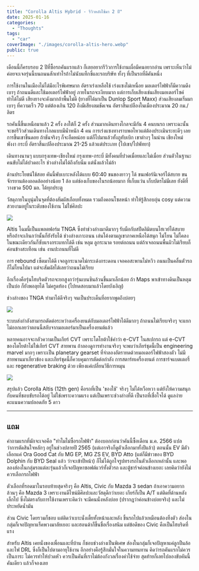 ```yaml
---
title: "Corolla Altis Hybrid - รีวิวหลังใช้มา 2 ปี"
date: 2025-01-16
categories:
  - "Thoughts"
tags:
  - "car"
coverImage: "./images/corolla-altis-hero.webp"
public: true
---
```


เดือนนี้ก็ครบรอบ 2 ปีที่ซื้อรถคันแรกแล้ว ก็เลยอยากรีวิวการใช้งานเผื่อมีคนอยากอ่าน
เพราะเห็นว่าไม่ค่อยจะเจอรุ่นนี้บนถนนสักเท่าไรถ้าไม่นับแท็กซี่และรถบริษัท
ทั้งๆ ที่เป็นรถที่ดีคันหนึ่ง

การใช้งานในเมืองไม่ได้มีอะไรพิเศษมาก อัตราเร่งเหลือใช้ เร่งแซงไม่เหนื่อย
มอเตอร์ไฟฟ้าก็มีความดึงเบาๆ
ถ้าถนนดีและใช้มอเตอร์ไฟฟ้าอยู่ ภายในรถจะเงียบมาก แต่การเก็บเสียงเช่นเสียงมอเตอร์ไซค์ทำได้ไม่ดี
เสียงยางจะดังมากถ้าพื้นไม่ดี (ยางที่ได้มาเป็น Dunlop Sport Maxx)
ส่วนเสียงลมเริ่มมาเบาๆ ที่ความเร็ว 70 แต่ต้องเกิน 120 ถึงมีเสียงลมชัดเจน
อัตราสิ้นเปลืองในเมืองประมาณ 20 กม./ลิตร

รถคันนี้ขึ้นเหนือมาแล้ว 2 ครั้ง ลงใต้ก็ 2 ครั้ง ส่วนมากเดินทางไกลจะมีกัน 4 คนบนรถ
เพราะฉะนั้นจะขอรีวิวส่วนเดินทางไกลแบบมีน้ำหนัก 4 คน
การเร่งแซงทางราบพอไหวแต่ต้องประเมินระยะดีๆ เลย
การขึ้นเขาขึ้นดอย ถ้าชันจริงๆ ก็จะอืดหน่อย แต่ก็ไปมาแล้วทั้งภูทับเบิก
เขาต่างๆ ในน่าน เชียงใหม่ พังงา กระบี่
อัตราสิ้นเปลืองประมาณ 21-25 แล้วแต่ประเภท (ไปเขา/ไปพัทยา)

เดินทางนานๆ แบบกรุงเทพ-เชียงใหม่ กรุงเทพ-กระบี่ มีทั้งคนที่ปวดเมื่อยและไม่เมื่อย
ส่วนตัวในฐานะคนขับไม่ได้ปวดอะไร ช่วงล่างไม่ได้ถึงกับนิ่ม แต่นั่งแล้วไม่ล้า

ด้านประโยชน์ใช้สอย คันนี้พับเบาะหลังได้แบบ 60:40 ขนของยาวๆ ได้
ขนเฟอร์นิเจอร์ได้สบาย ขนจักรยานต้องถอดล้ออย่างน้อย 1 ล้อ
แต่ช่องเก็บของในรถน้อยมาก ที่เก็บแว่น เก็บบัตรไม่มีเลย ยังดีที่วางขวด 500 มล. ได้ทุกประตู

วัสดุภายในบุนุ่มในจุดที่ต้องสัมผัสเกือบทั้งหมด รวมถึงคอนโซลหน้า ทำให้รู้สึกอบอุ่น cosy
แต่ความสวยงามอยู่ในระดับของใช้งาน ไม่ใช่ศิลปะ

![](images/corolla-altis-1.webp)

Altis โฉมนี้เป็นแพลตฟอร์ม TNGA ซึ่งทำช่วงล่างมาดีมากๆ รับมือกับสปีดลิมิตบนไฮเวย์ได้สบาย
หรือถ้าจะเกินกว่านั้นก็ยังรับได้ ช่วงล่างเกาะถนน เล่นโค้งตามภูเขาภาคเหนือได้สนุก
ไม่โยน ไม่โคลง ในขณะเดียวกันก็ซับแรงกระแทกได้ดี เช่น หลุม ลูกระนาด รอยต่อถนน
แต่ถ้าเจอถนนพื้นผิวไม่เรียบก็ค่อนข้างสะเทือน เช่น งานปะถนนที่ไม่ดี

การ rebound เซ็ตมาได้ดี เจอลูกระนาดไม่กระเด้งกระดอน เจอคอสะพานไม่หวิว
ถนนเป็นคลื่นตัวรถก็ไม่โยนไปมา แต่จะสัมผัสได้เลยว่าถนนไม่เรียบ

อีกเรื่องคือรุ่นไฮบริดตัวรถจะยกสูงกว่ารุ่นเบนซินล้วนขึ้นมาเล็กน้อย
ถ้า Maps พาเข้าทางดินเป็นหลุมเป็นบ่อ ก็ยังพอลุยได้ ไม่ครูดท้อง
(ไปทดสอบมาแล้วโดยบังเอิญ)

ช่วงล่างของ TNGA ทำมาได้ดีจริงๆ จนเป็นประเด็นที่อยากพูดถึงบ่อยๆ

![](images/corolla-altis-2.webp)

ระบบส่งกำลังสามารถตัดต่อระหว่างเครื่องยนต์กับมอเตอร์ไฟฟ้าได้ดีมากๆ
ถ้าถนนไม่เรียบจริงๆ จะแยกไม่ออกเลยว่าตอนนี้สลับจากมอเตอร์มาเป็นเครื่องยนต์แล้ว

หลายคนอาจจะกลัวความเป็นเกียร์ CVT เพราะโตโยต้าใช้คำว่า e-CVT ในสเปกรถ
แต่ e-CVT ของโตโยต้าไม่ใช่เกียร์ CVT สายพาน
ถ้าลองดูการทำงานจริงๆ จะพบว่าเกียร์ชุดนี้เป็น engineering marvel มากๆ
เพราะเป็น planetary gearset ที่จำลองอัตราทดด้วยมอเตอร์ไฟฟ้าสองตัว
ไม่มีสายพานมาเกี่ยวข้อง และเกียร์ชุดนี้ก็ควบคุมการตัดต่อกำลัง การสตาร์ทเครื่องยนต์
การชาร์จแบตเตอรี่ และ regenerative braking ด้วย เพียงแค่เปลี่ยนวิธีการหมุน

![](images/corolla-altis-3.webp)

สรุปแล้ว Corolla Altis (12th gen) คือรถที่เป็น 'ของใช้' จริงๆ ไม่ได้หวือหวา
แต่ยังให้ความสนุกกับคนที่ชอบขับรถได้อยู่ ไม่ใช่เพราะความแรง แต่เป็นเพราะช่วงล่างที่ดี
เป็นรถที่เชื่อใจได้ ดูแลง่าย คะแนนความปลอดภัย 5 ดาว

---

## แถม

คำถามแรกที่มักจะเจอคือ "ทำไมไม่ซื้อรถไฟฟ้า" ต้องบอกก่อนว่าคันนี้ซื้อเดือน ม.ค. 2566
แปลว่าการตัดสินใจหลักๆ อยู่ในช่วงปลายปี 2565 (แต่เอาจริงก็ดูตัวเลือกมาทั้งปีแล้ว)
ตอนนั้น EV มีตัวเลือกแค่ Ora Good Cat กับ MG EP, MG ZS EV, BYD Atto
(แต่ก็มีข่าวของ BYD Dolphin กับ BYD Seal แล้ว ว่าจะเข้าปีหน้า)
ก็ไม่ได้ถูกใจรูปทรงรถในตัวเลือกเหล่านั้น
และพอลองส่องในกลุ่มรถแต่ละรุ่นแล้วก็เจอปัญหาซอฟต์แวร์ทั้งตัวรถ
และตู้ชาร์จค่อนข้างเยอะ เลยคิดว่ายังไม่ควรเลือกรถไฟฟ้า

ตัวเลือกที่รอดมาในรอบท้ายสุดจริงๆ คือ Altis, Civic กับ Mazda 3 sedan
ถ้าเอาความอยากล้วนๆ คือ Mazda 3 เพราะงานดีไซน์มีศิลปะและวัสดุดีกว่าเยอะ
เกียร์ก็เป็น A/T แต่ติดที่ด้านหลังเล็กไป ซึ่งไม่ตรงกับการใช้งานเพราะคิดว่า
จะมีคนนั่งหลังบ่อย (ปรากฏว่าค่อนข้างบ่อยจริง) และไม่ประหยัดน้ำมัน

ส่วน Civic โดยรวมก็ชอบ แต่ติดว่าเบาะนั่งเตี้ยทั้งหน้าและหลัง
ขึ้นรถไปแล้วเหมือนต้องทิ้งตัว ส่องในกลุ่มก็เจอปัญหาแร็คพวงมาลัยเยอะ
และฮอนด้าก็ขึ้นชื่อเรื่องสนิม แต่ข้อดีของ Civic คือเป็นไฮบริดที่แรง

สำหรับ Altis เคยนั่งของเพื่อนและที่บ้าน ก็ชอบช่วงล่างเป็นพิเศษ
ส่องในกลุ่มก็เจอปัญหาแค่ลูกปืนล้อและไฟ DRL ซึ่งก็เป็นไปตามอายุใช้งาน
อีกอย่างคือรู้สึกมั่นใจในความทนทาน คิดว่ารถคันแรกไม่ควรเป็นภาระ
ไม่ควรทำให้ปวดหัว ควรเป็นคันที่เราไม่ต้องกังวลเรื่องค่าใช้จ่าย
สุดท้ายก็เลยไปลองขับคันนี้คันเดียว แล้วก็จองเลย
